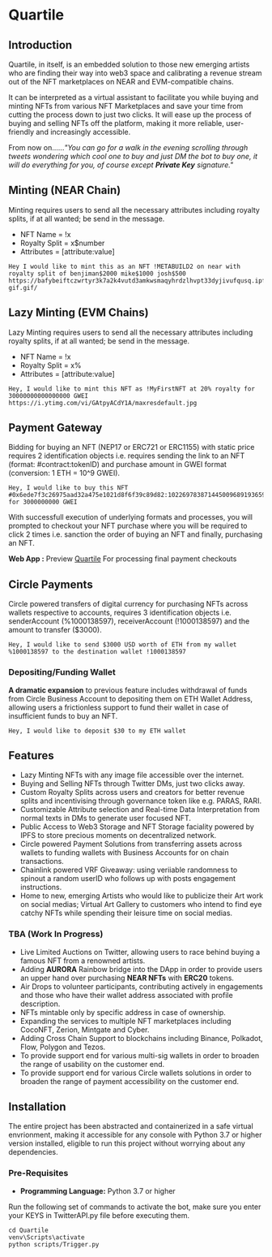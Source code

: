 # **Quartile**

## **Introduction**

Quartile, in itself, is an embedded solution to those new emerging artists who are finding their way into web3 space and calibrating a revenue stream out of the NFT marketplaces on NEAR and EVM-compatible chains.

It can be interpreted as a virtual assistant to facilitate you while buying and minting NFTs from various NFT Marketplaces and save your time from cutting the process down to just two clicks. It will ease up the process of buying and selling NFTs off the platform, making it more reliable, user-friendly and increasingly accessible.

From now on......*"You can go for a walk in the evening scrolling through tweets wondering which cool one to buy and just DM the bot to buy one, it will do everything for you, of course except **Private Key** signature."*


## **Minting (NEAR Chain)**
Minting requires users to send all the necessary attributes including royalty splits, if at all wanted; be send in the message.

- NFT Name = !x
- Royalty Split = x$number
- Attributes = [attribute:value]

```
Hey I would like to mint this as an NFT !METABUILD2 on near with royalty split of benjiman$2000 mike$1000 josh$500 https://bafybeiftczwrtyr3k7a2k4vutd3amkwsmaqyhrdzlhvpt33dyjivufqusq.ipfs.dweb.link/goteam-gif.gif/
```


## **Lazy Minting (EVM Chains)**
Lazy Minting requires users to send all the necessary attributes including royalty splits, if at all wanted; be send in the message.

- NFT Name = !x
- Royalty Split = x%
- Attributes = [attribute:value]

```
Hey, I would like to mint this NFT as !MyFirstNFT at 20% royalty for 30000000000000000 GWEI https://i.ytimg.com/vi/GAtpyACdY1A/maxresdefault.jpg
```


## **Payment Gateway**
Bidding for buying an NFT (NEP17 or ERC721 or ERC1155) with static price requires 2 identification objects i.e. requires sending the link to an NFT (format: #contract:tokenID) and purchase amount in GWEI format (conversion: 1 ETH = 10^9 GWEI).
```
Hey, I would like to buy this NFT #0x6ede7f3c26975aad32a475e1021d8f6f39c89d82:102269783871445009689193659504668254296443359178228636185345251705965641803081 for 3000000000 GWEI
```

With successfull execution of underlying formats and processes, you will prompted to checkout your NFT purchase where you will be required to click 2 times i.e. sanction the order of buying an NFT and finally, purchasing an NFT.

**Web App :** Preview [Quartile](https://quartile.netlify.app/) For processing final payment checkouts


## **Circle Payments**
Circle powered transfers of digital currency for purchasing NFTs across wallets respective to accounts, requires 3 identification objects i.e. senderAccount (%1000138597), receiverAccount (!1000138597) and the amount to transfer ($3000).
```
Hey, I would like to send $3000 USD worth of ETH from my wallet %1000138597 to the destination wallet !1000138597
```

### **Depositing/Funding Wallet**
**A dramatic expansion** to previous feature includes withdrawal of funds from Circle Business Account to depositing them on ETH Wallet Address, allowing users a frictionless support to fund their wallet in case of insufficient funds to buy an NFT.
```
Hey, I would like to deposit $30 to my ETH wallet
```


## **Features**

- Lazy Minting NFTs with any image file accessible over the internet.
- Buying and Selling NFTs through Twitter DMs, just two clicks away.
- Custom Royalty Splits across users and creators for better revenue splits and incentivising through governance token like e.g. PARAS, RARI.
- Customizable Attribute selection and Real-time Data Interpretation from normal texts in DMs to generate user focused NFT.
- Public Access to Web3 Storage and NFT Storage faciality powered by IPFS to store precious moments on decentralized network.
- Circle powered Payment Solutions from transferring assets across wallets to funding wallets with Business Accounts for on chain transactions.
- Chainlink powered VRF Giveaway: using veriiable randomness to spinout a random userID who follows up with posts engagement instructions.
- Home to new, emerging Artists who would like to publicize their Art work on social medias; Virtual Art Gallery to customers who intend to find eye catchy NFTs while spending their leisure time on social medias.

### TBA (Work In Progress)
- Live Limited Auctions on Twitter, allowing users to race behind buying a famous NFT from a renowned artists.
- Adding **AURORA** Rainbow bridge into the DApp in order to provide users an upper hand over purchasing **NEAR NFTs** with **ERC20** tokens.
- Air Drops to volunteer participants, contributing actively in engagements and those who have their wallet address associated with profile description.
- NFTs mintable only by specific address in case of ownership.
- Expanding the services to multiple NFT marketplaces including CocoNFT, Zerion, Mintgate and Cyber.
- Adding Cross Chain Support to blockchains including Binance, Polkadot, Flow, Polygon and Tezos.
- To provide support end for various multi-sig wallets in order to broaden the range of usability on the customer end.
- To provide support end for various Circle wallets solutions in order to broaden the range of payment accessibility on the customer end.


## **Installation**

The entire project has been abstracted and containerized in a safe virtual envrionment, making it accessible for any console with Python 3.7 or higher version installed, eligible to run this project without worrying about any dependencies.

### Pre-Requisites
- **Programming Language:** Python 3.7 or higher

Run the following set of commands to activate the bot, make sure you enter your KEYS in TwitterAPI.py file before executing them.
```
cd Quartile
venv\Scripts\activate
python scripts/Trigger.py
```